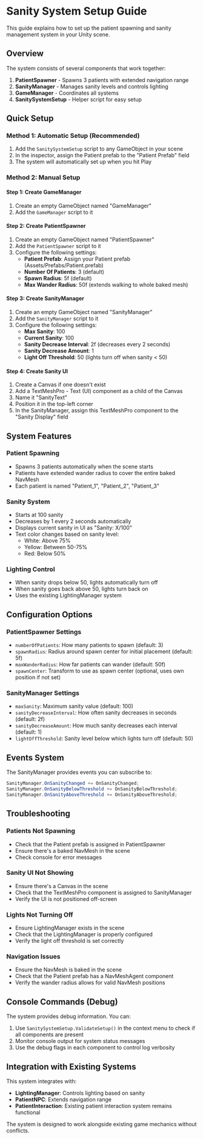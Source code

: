 # Sanity System Setup Guide

This guide explains how to set up the patient spawning and sanity management system in your Unity scene.

## Overview

The system consists of several components that work together:

1. **PatientSpawner** - Spawns 3 patients with extended navigation range
2. **SanityManager** - Manages sanity levels and controls lighting
3. **GameManager** - Coordinates all systems
4. **SanitySystemSetup** - Helper script for easy setup

## Quick Setup

### Method 1: Automatic Setup (Recommended)

1. Add the `SanitySystemSetup` script to any GameObject in your scene
2. In the inspector, assign the Patient prefab to the "Patient Prefab" field
3. The system will automatically set up when you hit Play

### Method 2: Manual Setup

#### Step 1: Create GameManager
1. Create an empty GameObject named "GameManager"
2. Add the `GameManager` script to it

#### Step 2: Create PatientSpawner
1. Create an empty GameObject named "PatientSpawner"
2. Add the `PatientSpawner` script to it
3. Configure the following settings:
   - **Patient Prefab**: Assign your Patient prefab (Assets/Prefabs/Patient.prefab)
   - **Number Of Patients**: 3 (default)
   - **Spawn Radius**: 5f (default)
   - **Max Wander Radius**: 50f (extends walking to whole baked mesh)

#### Step 3: Create SanityManager
1. Create an empty GameObject named "SanityManager"
2. Add the `SanityManager` script to it
3. Configure the following settings:
   - **Max Sanity**: 100
   - **Current Sanity**: 100
   - **Sanity Decrease Interval**: 2f (decreases every 2 seconds)
   - **Sanity Decrease Amount**: 1
   - **Light Off Threshold**: 50 (lights turn off when sanity < 50)

#### Step 4: Create Sanity UI
1. Create a Canvas if one doesn't exist
2. Add a TextMeshPro - Text (UI) component as a child of the Canvas
3. Name it "SanityText"
4. Position it in the top-left corner
5. In the SanityManager, assign this TextMeshPro component to the "Sanity Display" field

## System Features

### Patient Spawning
- Spawns 3 patients automatically when the scene starts
- Patients have extended wander radius to cover the entire baked NavMesh
- Each patient is named "Patient_1", "Patient_2", "Patient_3"

### Sanity System
- Starts at 100 sanity
- Decreases by 1 every 2 seconds automatically
- Displays current sanity in UI as "Sanity: X/100"
- Text color changes based on sanity level:
  - White: Above 75%
  - Yellow: Between 50-75%
  - Red: Below 50%

### Lighting Control
- When sanity drops below 50, lights automatically turn off
- When sanity goes back above 50, lights turn back on
- Uses the existing LightingManager system

## Configuration Options

### PatientSpawner Settings
- `numberOfPatients`: How many patients to spawn (default: 3)
- `spawnRadius`: Radius around spawn center for initial placement (default: 5f)
- `maxWanderRadius`: How far patients can wander (default: 50f)
- `spawnCenter`: Transform to use as spawn center (optional, uses own position if not set)

### SanityManager Settings
- `maxSanity`: Maximum sanity value (default: 100)
- `sanityDecreaseInterval`: How often sanity decreases in seconds (default: 2f)
- `sanityDecreaseAmount`: How much sanity decreases each interval (default: 1)
- `lightOffThreshold`: Sanity level below which lights turn off (default: 50)

## Events System

The SanityManager provides events you can subscribe to:

```csharp
SanityManager.OnSanityChanged += OnSanityChanged;
SanityManager.OnSanityBelowThreshold += OnSanityBelowThreshold;
SanityManager.OnSanityAboveThreshold += OnSanityAboveThreshold;
```

## Troubleshooting

### Patients Not Spawning
- Check that the Patient prefab is assigned in PatientSpawner
- Ensure there's a baked NavMesh in the scene
- Check console for error messages

### Sanity UI Not Showing
- Ensure there's a Canvas in the scene
- Check that the TextMeshPro component is assigned to SanityManager
- Verify the UI is not positioned off-screen

### Lights Not Turning Off
- Ensure LightingManager exists in the scene
- Check that the LightingManager is properly configured
- Verify the light off threshold is set correctly

### Navigation Issues
- Ensure the NavMesh is baked in the scene
- Check that the Patient prefab has a NavMeshAgent component
- Verify the wander radius allows for valid NavMesh positions

## Console Commands (Debug)

The system provides debug information. You can:

1. Use `SanitySystemSetup.ValidateSetup()` in the context menu to check if all components are present
2. Monitor console output for system status messages
3. Use the debug flags in each component to control log verbosity

## Integration with Existing Systems

This system integrates with:
- **LightingManager**: Controls lighting based on sanity
- **PatientNPC**: Extends navigation range
- **PatientInteraction**: Existing patient interaction system remains functional

The system is designed to work alongside existing game mechanics without conflicts.
